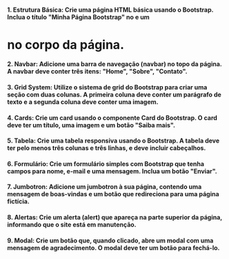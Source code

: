 #### 1. Estrutura Básica: Crie uma página HTML básica usando o Bootstrap. Inclua o título "Minha Página Bootstrap" no <head> e um <h1> no corpo da página.

#### 2. Navbar: Adicione uma barra de navegação (navbar) no topo da página. A navbar deve conter três itens: "Home", "Sobre", "Contato".

#### 3. Grid System: Utilize o sistema de grid do Bootstrap para criar uma seção com duas colunas. A primeira coluna deve conter um parágrafo de texto e a segunda coluna deve conter uma imagem.

#### 4. Cards: Crie um card usando o componente Card do Bootstrap. O card deve ter um título, uma imagem e um botão "Saiba mais".

#### 5. Tabela: Crie uma tabela responsiva usando o Bootstrap. A tabela deve ter pelo menos três colunas e três linhas, e deve incluir cabeçalhos.

#### 6. Formulário: Crie um formulário simples com Bootstrap que tenha campos para nome, e-mail e uma mensagem. Inclua um botão "Enviar".

#### 7. Jumbotron: Adicione um jumbotron à sua página, contendo uma mensagem de boas-vindas e um botão que redireciona para uma página fictícia.

#### 8. Alertas: Crie um alerta (alert) que apareça na parte superior da página, informando que o site está em manutenção.

#### 9. Modal: Crie um botão que, quando clicado, abre um modal com uma mensagem de agradecimento. O modal deve ter um botão para fechá-lo.
